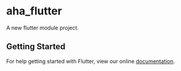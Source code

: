 # aha_flutter

A new flutter module project.

## Getting Started

For help getting started with Flutter, view our online
[documentation](https://flutter.dev/).
